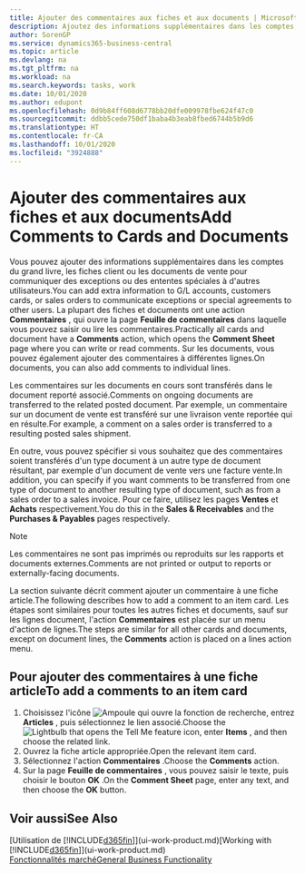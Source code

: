 ```yaml
---
title: Ajouter des commentaires aux fiches et aux documents | Microsoft Docs
description: Ajoutez des informations supplémentaires dans les comptes, les fiches client ou les documents de vente pour communiquer des ententes, telles qu'un prix spécial ou un mode de livraison, pour d'autres utilisateurs.
author: SorenGP
ms.service: dynamics365-business-central
ms.topic: article
ms.devlang: na
ms.tgt_pltfrm: na
ms.workload: na
ms.search.keywords: tasks, work
ms.date: 10/01/2020
ms.author: edupont
ms.openlocfilehash: 0d9b84ff608d6778bb20dfe009978fbe624f47c0
ms.sourcegitcommit: ddbb5cede750df1baba4b3eab8fbed6744b5b9d6
ms.translationtype: HT
ms.contentlocale: fr-CA
ms.lasthandoff: 10/01/2020
ms.locfileid: "3924888"
---
```

# <a name="add-comments-to-cards-and-documents"></a><span data-ttu-id="51dd3-103">Ajouter des commentaires aux fiches et aux documents</span><span class="sxs-lookup"><span data-stu-id="51dd3-103">Add Comments to Cards and Documents</span></span>
<span data-ttu-id="51dd3-104">Vous pouvez ajouter des informations supplémentaires dans les comptes du grand livre, les fiches client ou les documents de vente pour communiquer des exceptions ou des ententes spéciales à d'autres utilisateurs.</span><span class="sxs-lookup"><span data-stu-id="51dd3-104">You can add extra information to G/L accounts, customers cards, or sales orders to communicate exceptions or special agreements to other users.</span></span>
<span data-ttu-id="51dd3-105">La plupart des fiches et documents ont une action **Commentaires** , qui ouvre la page **Feuille de commentaires** dans laquelle vous pouvez saisir ou lire les commentaires.</span><span class="sxs-lookup"><span data-stu-id="51dd3-105">Practically all cards and document have a **Comments** action, which opens the **Comment Sheet** page where you can write or read comments.</span></span> <span data-ttu-id="51dd3-106">Sur les documents, vous pouvez également ajouter des commentaires à différentes lignes.</span><span class="sxs-lookup"><span data-stu-id="51dd3-106">On documents, you can also add comments to individual lines.</span></span>

<span data-ttu-id="51dd3-107">Les commentaires sur les documents en cours sont transférés dans le document reporté associé.</span><span class="sxs-lookup"><span data-stu-id="51dd3-107">Comments on ongoing documents are transferred to the related posted document.</span></span> <span data-ttu-id="51dd3-108">Par exemple, un commentaire sur un document de vente est transféré sur une livraison vente reportée qui en résulte.</span><span class="sxs-lookup"><span data-stu-id="51dd3-108">For example, a comment on a sales order is transferred to a resulting posted sales shipment.</span></span>

<span data-ttu-id="51dd3-109">En outre, vous pouvez spécifier si vous souhaitez que des commentaires soient transférés d'un type document à un autre type de document résultant, par exemple d'un document de vente vers une facture vente.</span><span class="sxs-lookup"><span data-stu-id="51dd3-109">In addition, you can specify if you want comments to be transferred from one type of document to another resulting type of document, such as from a sales order to a sales invoice.</span></span> <span data-ttu-id="51dd3-110">Pour ce faire, utilisez les pages **Ventes** et **Achats** respectivement.</span><span class="sxs-lookup"><span data-stu-id="51dd3-110">You do this in the **Sales & Receivables** and the **Purchases & Payables** pages respectively.</span></span>

> [!NOTE]
> <span data-ttu-id="51dd3-111">Les commentaires ne sont pas imprimés ou reproduits sur les rapports et documents externes.</span><span class="sxs-lookup"><span data-stu-id="51dd3-111">Comments are not printed or output to reports or externally-facing documents.</span></span>

<span data-ttu-id="51dd3-112">La section suivante décrit comment ajouter un commentaire à une fiche article.</span><span class="sxs-lookup"><span data-stu-id="51dd3-112">The following describes how to add a comment to an item card.</span></span> <span data-ttu-id="51dd3-113">Les étapes sont similaires pour toutes les autres fiches et documents, sauf sur les lignes document, l'action **Commentaires** est placée sur un menu d'action de lignes.</span><span class="sxs-lookup"><span data-stu-id="51dd3-113">The steps are similar for all other cards and documents, except on document lines, the **Comments** action is placed on a lines action menu.</span></span>

## <a name="to-add-a-comments-to-an-item-card"></a><span data-ttu-id="51dd3-114">Pour ajouter des commentaires à une fiche article</span><span class="sxs-lookup"><span data-stu-id="51dd3-114">To add a comments to an item card</span></span>
1. <span data-ttu-id="51dd3-115">Choisissez l'icône ![Ampoule qui ouvre la fonction de recherche](media/ui-search/search_small.png "Dites-moi ce que vous voulez faire"), entrez **Articles** , puis sélectionnez le lien associé.</span><span class="sxs-lookup"><span data-stu-id="51dd3-115">Choose the ![Lightbulb that opens the Tell Me feature](media/ui-search/search_small.png "Tell me what you want to do") icon, enter **Items** , and then choose the related link.</span></span>
2. <span data-ttu-id="51dd3-116">Ouvrez la fiche article appropriée.</span><span class="sxs-lookup"><span data-stu-id="51dd3-116">Open the relevant item card.</span></span>
3. <span data-ttu-id="51dd3-117">Sélectionnez l'action **Commentaires** .</span><span class="sxs-lookup"><span data-stu-id="51dd3-117">Choose the **Comments** action.</span></span>
4. <span data-ttu-id="51dd3-118">Sur la page **Feuille de commentaires** , vous pouvez saisir le texte, puis choisir le bouton **OK** .</span><span class="sxs-lookup"><span data-stu-id="51dd3-118">On the **Comment Sheet** page, enter any text, and then choose the **OK** button.</span></span>

## <a name="see-also"></a><span data-ttu-id="51dd3-119">Voir aussi</span><span class="sxs-lookup"><span data-stu-id="51dd3-119">See Also</span></span>
<span data-ttu-id="51dd3-120">[Utilisation de [!INCLUDE[d365fin](includes/d365fin_md.md)]](ui-work-product.md)</span><span class="sxs-lookup"><span data-stu-id="51dd3-120">[Working with [!INCLUDE[d365fin](includes/d365fin_md.md)]](ui-work-product.md)</span></span>  
[<span data-ttu-id="51dd3-121">Fonctionnalités marché</span><span class="sxs-lookup"><span data-stu-id="51dd3-121">General Business Functionality</span></span>](ui-across-business-areas.md)
